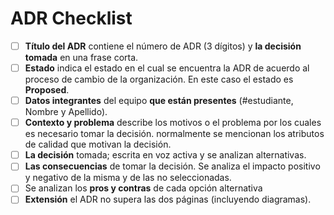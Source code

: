 # ADR Checklist
  
- [ ] **Título del ADR** contiene el número de ADR (3 dígitos) y **la decisión tomada** en una frase corta.
- [ ] **Estado** indica el estado en el cual se encuentra la ADR de acuerdo al proceso de cambio de la organización. En este caso el estado es **Proposed**.
- [ ] **Datos integrantes** del equipo **que están presentes** (#estudiante, Nombre y Apellido).
- [ ] **Contexto y problema** describe los motivos o el problema por los cuales es necesario tomar la decisión. normalmente se mencionan los atributos de calidad que motivan la decisión.
- [ ] **La decisión** tomada; escrita en voz activa y se analizan alternativas.
- [ ] **Las consecuencias** de tomar la decisión. Se analiza el impacto positivo y negativo de la misma y de las no seleccionadas.
- [ ] Se analizan los **pros y contras** de cada opción alternativa
- [ ] **Extensión** el ADR no supera las dos páginas (incluyendo diagramas).
